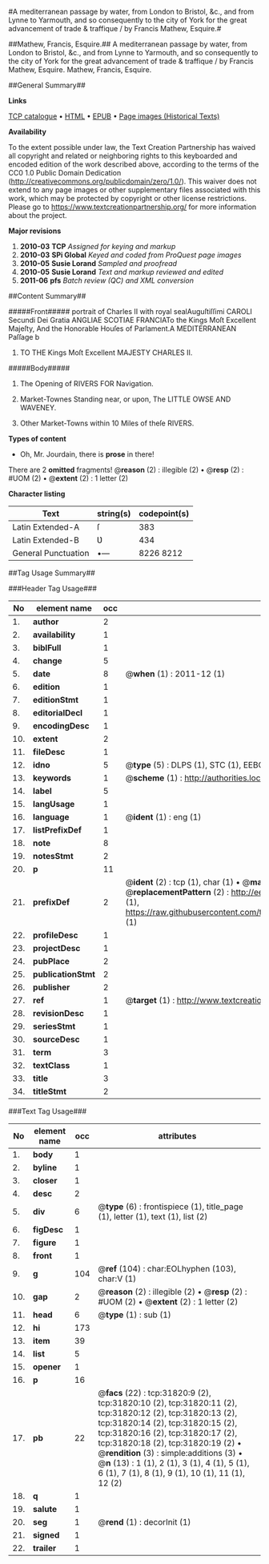 #A mediterranean passage by water, from London to Bristol, &c., and from Lynne to Yarmouth, and so consequently to the city of York for the great advancement of trade & traffique / by Francis Mathew, Esquire.#

##Mathew, Francis, Esquire.##
A mediterranean passage by water, from London to Bristol, &c., and from Lynne to Yarmouth, and so consequently to the city of York for the great advancement of trade & traffique / by Francis Mathew, Esquire.
Mathew, Francis, Esquire.

##General Summary##

**Links**

[TCP catalogue](http://www.ota.ox.ac.uk/tcp/)  • 
[HTML](http://tei.it.ox.ac.uk/tcp/Texts-HTML/free/A97/A97356.html)  • 
[EPUB](http://tei.it.ox.ac.uk/tcp/Texts-EPUB/free/A97/A97356.epub) • 
[Page images (Historical Texts)](https://historicaltexts.jisc.ac.uk/eebo-11875258e)

**Availability**

To the extent possible under law, the Text Creation Partnership has waived all copyright and related or neighboring rights to this keyboarded and encoded edition of the work described above, according to the terms of the CC0 1.0 Public Domain Dedication (http://creativecommons.org/publicdomain/zero/1.0/). This waiver does not extend to any page images or other supplementary files associated with this work, which may be protected by copyright or other license restrictions. Please go to https://www.textcreationpartnership.org/ for more information about the project.

**Major revisions**

1. __2010-03__ __TCP__ *Assigned for keying and markup*
1. __2010-03__ __SPi Global__ *Keyed and coded from ProQuest page images*
1. __2010-05__ __Susie Lorand__ *Sampled and proofread*
1. __2010-05__ __Susie Lorand__ *Text and markup reviewed and edited*
1. __2011-06__ __pfs__ *Batch review (QC) and XML conversion*

##Content Summary##

#####Front#####
portrait of Charles II with royal sealAuguſtiſſimi CAROLI Secundi Dei Gratia ANGLIAE SCOTIAE FRANCIATo the Kings Moſt Excellent Majeſty, And the Honorable Houſes of Parlament.A MEDITERRANEAN Paſſage b
1. TO THE Kings Moſt Excellent MAJESTY CHARLES II.

#####Body#####

1. The Opening of RIVERS FOR Navigation.

1. Market-Townes Standing near, or upon, The LITTLE OWSE AND WAVENEY.

1. Other Market-Towns within 10 Miles of theſe RIVERS.

**Types of content**

  * Oh, Mr. Jourdain, there is **prose** in there!

There are 2 **omitted** fragments! 
 @__reason__ (2) : illegible (2)  •  @__resp__ (2) : #UOM (2)  •  @__extent__ (2) : 1 letter (2)

**Character listing**


|Text|string(s)|codepoint(s)|
|---|---|---|
|Latin Extended-A|ſ|383|
|Latin Extended-B|Ʋ|434|
|General Punctuation|•—|8226 8212|

##Tag Usage Summary##

###Header Tag Usage###

|No|element name|occ|attributes|
|---|---|---|---|
|1.|__author__|2||
|2.|__availability__|1||
|3.|__biblFull__|1||
|4.|__change__|5||
|5.|__date__|8| @__when__ (1) : 2011-12 (1)|
|6.|__edition__|1||
|7.|__editionStmt__|1||
|8.|__editorialDecl__|1||
|9.|__encodingDesc__|1||
|10.|__extent__|2||
|11.|__fileDesc__|1||
|12.|__idno__|5| @__type__ (5) : DLPS (1), STC (1), EEBO-CITATION (1), OCLC (1), VID (1)|
|13.|__keywords__|1| @__scheme__ (1) : http://authorities.loc.gov/ (1)|
|14.|__label__|5||
|15.|__langUsage__|1||
|16.|__language__|1| @__ident__ (1) : eng (1)|
|17.|__listPrefixDef__|1||
|18.|__note__|8||
|19.|__notesStmt__|2||
|20.|__p__|11||
|21.|__prefixDef__|2| @__ident__ (2) : tcp (1), char (1)  •  @__matchPattern__ (2) : ([0-9\-]+):([0-9IVX]+) (1), (.+) (1)  •  @__replacementPattern__ (2) : http://eebo.chadwyck.com/downloadtiff?vid=$1&page=$2 (1), https://raw.githubusercontent.com/textcreationpartnership/Texts/master/tcpchars.xml#$1 (1)|
|22.|__profileDesc__|1||
|23.|__projectDesc__|1||
|24.|__pubPlace__|2||
|25.|__publicationStmt__|2||
|26.|__publisher__|2||
|27.|__ref__|1| @__target__ (1) : http://www.textcreationpartnership.org/docs/. (1)|
|28.|__revisionDesc__|1||
|29.|__seriesStmt__|1||
|30.|__sourceDesc__|1||
|31.|__term__|3||
|32.|__textClass__|1||
|33.|__title__|3||
|34.|__titleStmt__|2||


###Text Tag Usage###

|No|element name|occ|attributes|
|---|---|---|---|
|1.|__body__|1||
|2.|__byline__|1||
|3.|__closer__|1||
|4.|__desc__|2||
|5.|__div__|6| @__type__ (6) : frontispiece (1), title_page (1), letter (1), text (1), list (2)|
|6.|__figDesc__|1||
|7.|__figure__|1||
|8.|__front__|1||
|9.|__g__|104| @__ref__ (104) : char:EOLhyphen (103), char:V (1)|
|10.|__gap__|2| @__reason__ (2) : illegible (2)  •  @__resp__ (2) : #UOM (2)  •  @__extent__ (2) : 1 letter (2)|
|11.|__head__|6| @__type__ (1) : sub (1)|
|12.|__hi__|173||
|13.|__item__|39||
|14.|__list__|5||
|15.|__opener__|1||
|16.|__p__|16||
|17.|__pb__|22| @__facs__ (22) : tcp:31820:9 (2), tcp:31820:10 (2), tcp:31820:11 (2), tcp:31820:12 (2), tcp:31820:13 (2), tcp:31820:14 (2), tcp:31820:15 (2), tcp:31820:16 (2), tcp:31820:17 (2), tcp:31820:18 (2), tcp:31820:19 (2)  •  @__rendition__ (3) : simple:additions (3)  •  @__n__ (13) : 1 (1), 2 (1), 3 (1), 4 (1), 5 (1), 6 (1), 7 (1), 8 (1), 9 (1), 10 (1), 11 (1), 12 (2)|
|18.|__q__|1||
|19.|__salute__|1||
|20.|__seg__|1| @__rend__ (1) : decorInit (1)|
|21.|__signed__|1||
|22.|__trailer__|1||
